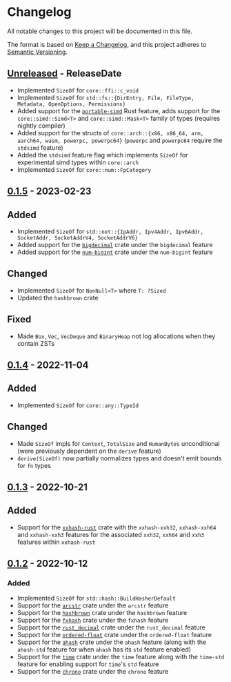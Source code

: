 # Changelog

All notable changes to this project will be documented in this file.

The format is based on [Keep a Changelog](https://keepachangelog.com/en/1.0.0/),
and this project adheres to [Semantic Versioning](https://semver.org/spec/v2.0.0.html).

<!-- next-header -->
## [Unreleased] - ReleaseDate

- Implemented `SizeOf` for `core::ffi::c_void`
- Implemented `SizeOf` for `std::fs::{DirEntry, File, FileType, Metadata, OpenOptions, Permissions}`
- Added support for the [`portable-simd`](https://github.com/rust-lang/rust/issues/86656) Rust feature,
  adds support for the `core::simd::Simd<T>` and `core::simd::Mask<T>` family of types (requires nightly compiler)
- Added support for the structs of `core::arch::{x86, x86_64, arm, aarch64, wasm, powerpc, powerpc64}`
  (`powerpc` and `powerpc64` require the `stdsimd` feature)
- Added the `stdsimd` feature flag which implements `SizeOf` for experimental simd types within `core::arch`
- Implemented `SizeOf` for `core::num::FpCategory`

## [0.1.5] - 2023-02-23

## Added

- Implemented `SizeOf` for `std::net::{IpAddr, Ipv4Addr, Ipv6Addr, SocketAddr, SocketAddrV4, SocketAddrV6}`
- Added support for the [`bigdecimal`](https://crates.io/crates/bigdecimal) crate under the `bigdecimal` feature
- Added support for the [`num-bigint`](https://crates.io/crates/num-bigint) crate under the `num-bigint` feature

## Changed

- Implemented `SizeOf` for `NonNull<T>` where `T: ?Sized`
- Updated the `hashbrown` crate

## Fixed

- Made `Box`, `Vec`, `VecDeque` and `BinaryHeap` not log allocations when they contain ZSTs

## [0.1.4] - 2022-11-04

## Added

- Implemented `SizeOf` for `core::any::TypeId`

## Changed

- Made `SizeOf` impls for `Context`, `TotalSize` and `HumanBytes` unconditional
  (were previously dependent on the `derive` feature)
- `derive(SizeOf)` now partially normalizes types and doesn't emit bounds for `fn` types

## [0.1.3] - 2022-10-21

## Added

- Support for the [`xxhash-rust`](https://docs.rs/xxhash-rust) crate with the `xxhash-xxh32`, `xxhash-xxh64`
  and `xxhash-xxh3` features for the associated `xxh32`, `xxh64` and `xxh3` features within `xxhash-rust` 

## [0.1.2] - 2022-10-12

### Added

- Implemented `SizeOf` for `std::hash::BuildHasherDefault`
- Support for the [`arcstr`](https://docs.rs/arcstr) crate under the `arcstr` feature
- Support for the [`hashbrown`](https://docs.rs/hashbrown)  crate under the `hashbrown` feature
- Support for the [`fxhash`](https://docs.rs/fxhash/latest/fxhash) crate under the `fxhash` feature
- Support for the [`rust_decimal`](https://docs.rs/rust_decimal) crate under the `rust_decimal` feature
- Support for the [`ordered-float`](https://docs.rs/ordered-float) crate under the `ordered-float` feature
- Support for the [`ahash`](https://docs.rs/ahash) crate under the `ahash` feature (along with
  the `ahash-std` feature for when `ahash` has its `std` feature enabled)
- Support for the [`time`](https://docs.rs/time) crate under the `time` feature along with the `time-std`
  feature for enabling support for `time`'s `std` feature
- Support for the [`chrono`](https://docs.rs/chrono) crate under the `chrono` feature

<!-- next-url -->
[Unreleased]: https://github.com/Kixiron/size-of/compare/v0.1.5...HEAD
[0.1.5]: https://github.com/Kixiron/size-of/compare/v0.1.4...v0.1.5
[0.1.4]: https://github.com/Kixiron/size-of/compare/v0.1.3...v0.1.4
[0.1.3]: https://github.com/Kixiron/size-of/compare/v0.1.2...v0.1.3
[0.1.2]: https://github.com/Kixiron/size-of/compare/...v0.1.2

